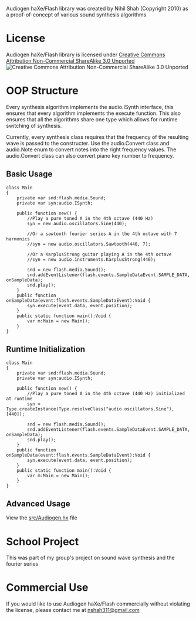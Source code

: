 Audiogen haXe/Flash library was created by Nihil Shah (Copyright 2010) as a proof-of-concept of various sound synthesis algorithms

License
=======
Audiogen haXe/Flash library is licensed under [Creative Commons Attribution Non-Commercial ShareAlike 3.0 Unported](http://creativecommons.org/licenses/by-nc-sa/3.0)
![Creative Commons Attribution Non-Commercial ShareAlike 3.0 Unported](http://i.creativecommons.org/l/by-nc-sa/3.0/80x15.png)

OOP Structure
=============
Every synthesis algorithm implements the audio.ISynth interface, this ensures that every algorithm implements the execute function. This also ensures that all the algorithms share one type which allows for runtime switching of synthesis.  

Currently, every synthesis class requires that the frequency of the resulting wave is passed to the constructer. Use the audio.Convert class and audio.Note enum to convert notes into the right frequency values. The audio.Convert class can also convert piano key number to frequency.  

Basic Usage
-----------
    class Main
    {
        private var snd:flash.media.Sound;
        private var syn:audio.ISynth;

        public function new() {
            //Play a pure toned A in the 4th octave (440 Hz)
            syn = new audio.oscillators.Sine(440);

            //Or a sawtooth fourier series A in the 4th octave with 7 harmonics
            //syn = new audio.oscillators.Sawtooth(440, 7);

            //Or a KarplusStrong guitar playing A in the 4th octave
            //syn = new audio.instruments.KarplusStrong(440);
        
            snd = new flash.media.Sound();
            snd.addEventListener(flash.events.SampleDataEvent.SAMPLE_DATA, onSampleData);
            snd.play();
        }
        public function onSampleData(event:flash.events.SampleDataEvent):Void {
            syn.execute(event.data, event.position);
        }
        public static function main():Void {
            var m:Main = new Main();
        }
    }

Runtime Initialization 
----------------------
    class Main
    {
        private var snd:flash.media.Sound;
        private var syn:audio.ISynth;
       
        public function new() {
            //Play a pure toned A in the 4th octave (440 Hz) initialized at runtime
            syn = Type.createInstance(Type.resolveClass("audio.oscillators.Sine"), [440]);

            snd = new flash.media.Sound();
            snd.addEventListener(flash.events.SampleDataEvent.SAMPLE_DATA, onSampleData);
            snd.play();
        }
        public function onSampleData(event:flash.events.SampleDataEvent):Void {
            syn.execute(event.data, event.position);
        }
        public static function main():Void {
            var m:Main = new Main();
        }
    }

Advanced Usage
--------------
View the [src/Audiogen.hx](http://github.com/therealnihil/Audiogen/blob/master/src/Audiogen.hx) file

School Project
==============
This was part of my group's project on sound wave synthesis and the fourier series

Commercial Use
==============
If you would like to use Audiogen haXe/Flash commercially without violating the license, please contact me at <nshah311@gmail.com>
